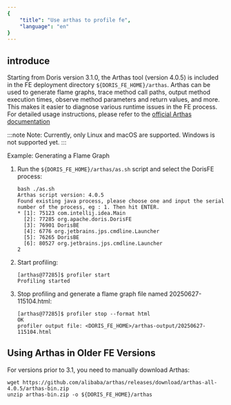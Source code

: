```yaml
---
{
    "title": "Use arthas to profile fe",
    "language": "en"
}
---
```


<!-- 
Licensed to the Apache Software Foundation (ASF) under one
or more contributor license agreements.  See the NOTICE file
distributed with this work for additional information
regarding copyright ownership.  The ASF licenses this file
to you under the Apache License, Version 2.0 (the
"License"); you may not use this file except in compliance
with the License.  You may obtain a copy of the License at

  http://www.apache.org/licenses/LICENSE-2.0

Unless required by applicable law or agreed to in writing,
software distributed under the License is distributed on an
"AS IS" BASIS, WITHOUT WARRANTIES OR CONDITIONS OF ANY
KIND, either express or implied.  See the License for the
specific language governing permissions and limitations
under the License.
-->

## introduce
Starting from Doris version 3.1.0, the Arthas tool (version 4.0.5) is included in the FE deployment directory `${DORIS_FE_HOME}/arthas`. Arthas can be used to generate flame graphs, trace method call paths, output method execution times, observe method parameters and return values, and more. This makes it easier to diagnose various runtime issues in the FE process.
For detailed usage instructions, please refer to the [official Arthas documentation](https://arthas.aliyun.com/en/doc/)

:::note
Note: Currently, only Linux and macOS are supported. Windows is not supported yet.
:::

Example: Generating a Flame Graph
1. Run the `${DORIS_FE_HOME}/arthas/as.sh` script and select the DorisFE process:
    ```shell
    bash ./as.sh
    Arthas script version: 4.0.5
    Found existing java process, please choose one and input the serial number of the process, eg : 1. Then hit ENTER.
    * [1]: 75123 com.intellij.idea.Main
      [2]: 77285 org.apache.doris.DorisFE
      [3]: 76901 DorisBE
      [4]: 6776 org.jetbrains.jps.cmdline.Launcher
      [5]: 76265 DorisBE
      [6]: 80527 org.jetbrains.jps.cmdline.Launcher
    2
    ```

2. Start profiling:
    ```shell
    [arthas@77285]$ profiler start
    Profiling started
    ```

3. Stop profiling and generate a flame graph file named 20250627-115104.html:
    ```shell
    [arthas@77285]$ profiler stop --format html
    OK
    profiler output file: <DORIS_FE_HOME>/arthas-output/20250627-115104.html
    ```

## Using Arthas in Older FE Versions
For versions prior to 3.1, you need to manually download Arthas:
```shell
wget https://github.com/alibaba/arthas/releases/download/arthas-all-4.0.5/arthas-bin.zip
unzip arthas-bin.zip -o ${DORIS_FE_HOME}/arthas
```